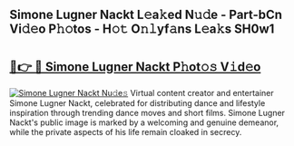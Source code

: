 ## Simone Lugner Nackt L𝚎a𝚔ed N𝚞𝚍e - Part-bCn Vi𝚍𝚎o P𝚑𝚘tos - H𝚘𝚝 O𝚗𝚕yf𝚊ns L𝚎a𝚔s SH0w1

# <h2><a href="http://kfa3wjk.oniu.top/?m=Simone+Lugner+Nackt">🔗👉 🔴 Simone Lugner Nackt P𝚑ot𝚘𝚜 V𝚒d𝚎o</a></h2>

[![Simone Lugner Nackt Nu𝚍e𝚜](https://i.imgur.com/0qMVB7G.gif)](http://kfa3wjk.oniu.top/?m=Simone+Lugner+Nackt)
Virtual content creator and entertainer Simone Lugner Nackt, celebrated for distributing dance and lifestyle inspiration through trending dance moves and short films. Simone Lugner Nackt's public image is marked by a welcoming and genuine demeanor, while the private aspects of his life remain cloaked in secrecy.  
